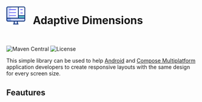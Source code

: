 # <img src="images/responsive.gif" width="50" /> &nbsp; Adaptive Dimensions

<br>

![Maven Central](https://img.shields.io/badge/Maven_Central-1.0.0-blue)
![License](https://img.shields.io/badge/License-Apache_2.0-green)

This simple library can be used to help [Android](https://www.android.com/) and [Compose Multiplatform](https://www.jetbrains.com/lp/compose-multiplatform/)
application developers to create responsive layouts with the same design for every screen size.

## Feautures
